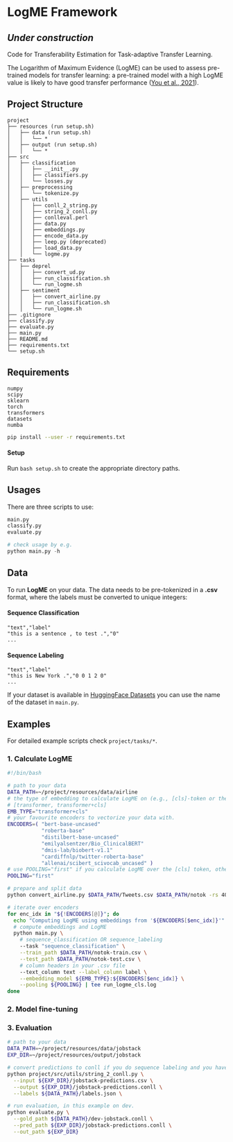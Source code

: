 # LogME Framework

## *Under construction*

Code for Transferability Estimation for Task-adaptive Transfer Learning.

The Logarithm of Maximum Evidence (LogME) can be used to assess pre-trained models for transfer learning: a pre-trained 
model with a high LogME value is likely to have good transfer performance
(<a href="http://proceedings.mlr.press/v139/you21b/you21b.pdf">You et al., 2021</a>).

## Project Structure
```
project
├── resources (run setup.sh)
│   ├── data (run setup.sh)
│   │   └── *
│   ├── output (run setup.sh)
│   │   └── * 
├── src
│   ├── classification
│   │   ├── __init__.py
│   │   ├── classifiers.py
│   │   └── losses.py
│   ├── preprocessing
│   │   └── tokenize.py
│   ├── utils
│   │   ├── conll_2_string.py
│   │   ├── string_2_conll.py
│   │   ├── conlleval.perl
│   │   ├── data.py
│   │   ├── embeddings.py
│   │   ├── encode_data.py
│   │   ├── leep.py (deprecated)
│   │   ├── load_data.py
│   │   └── logme.py
├── tasks
│   ├── deprel
│   │   ├── convert_ud.py
│   │   ├── run_classification.sh
│   │   └── run_logme.sh
│   ├── sentiment
│   │   ├── convert_airline.py
│   │   ├── run_classification.sh
│   │   └── run_logme.sh
├── .gitignore
├── classify.py
├── evaluate.py
├── main.py
├── README.md
├── requirements.txt
└── setup.sh
```

## Requirements
```
numpy
scipy
sklearn
torch
transformers
datasets
numba
```
```bash
pip install --user -r requirements.txt
```

#### Setup
Run `bash setup.sh` to create the appropriate directory paths.

## Usages
There are three scripts to use:
```python
main.py
classify.py
evaluate.py

# check usage by e.g.
python main.py -h
```

## Data

To run **LogME** on your data. The data needs to be pre-tokenized in a **.csv** format, where the labels must be 
converted to 
unique 
integers:

#### Sequence Classification
```csv
"text","label"
"this is a sentence , to test .","0"
...
```

#### Sequence Labeling
```csv
"text","label"
"this is New York .","0 0 1 2 0"
...
```

If your dataset is available in <a href=https://huggingface.co/datasets>HuggingFace Datasets</a> you can use the 
name of the dataset in `main.py`.

## Examples
For detailed example scripts check `project/tasks/*`.

### 1. Calculate LogME
```bash
#!/bin/bash

# path to your data
DATA_PATH=~/project/resources/data/airline
# the type of embedding to calculate LogME on (e.g., [cls]-token or the mean of subwords) 
# [transformer, transformer+cls]
EMB_TYPE="transformer+cls"
# your favourite encoders to vectorize your data with.
ENCODERS=( "bert-base-uncased" 
           "roberta-base"
           "distilbert-base-uncased" 
           "emilyalsentzer/Bio_ClinicalBERT" 
           "dmis-lab/biobert-v1.1" 
           "cardiffnlp/twitter-roberta-base" 
           "allenai/scibert_scivocab_uncased" )
# use POOLING="first" if you calculate LogME over the [cls] token, otherwise "mean" is default.
POOLING="first"

# prepare and split data
python convert_airline.py $DATA_PATH/Tweets.csv $DATA_PATH/notok -rs 4012

# iterate over encoders
for enc_idx in "${!ENCODERS[@]}"; do
  echo "Computing LogME using embeddings from '${ENCODERS[$enc_idx]}'"
  # compute embeddings and LogME
  python main.py \
    # sequence_classification OR sequence_labeling
    --task "sequence_classification" \
    --train_path $DATA_PATH/notok-train.csv \
    --test_path $DATA_PATH/notok-test.csv \
    # column headers in your .csv file
    --text_column text --label_column label \
    --embedding_model ${EMB_TYPE}:${ENCODERS[$enc_idx]} \
    --pooling ${POOLING} | tee run_logme_cls.log
done
```

### 2. Model fine-tuning

### 3. Evaluation
```bash
# path to your data
DATA_PATH=~/project/resources/data/jobstack
EXP_DIR=~/project/resources/output/jobstack

# convert predictions to conll if you do sequence labeling and you have data in conll format
python project/src/utils/string_2_conll.py \
  --input ${EXP_DIR}/jobstack-predictions.csv \
  --output ${EXP_DIR}/jobstack-predictions.conll \
  --labels ${DATA_PATH}/labels.json \

# run evaluation, in this example on dev.
python evaluate.py \
  --gold_path ${DATA_PATH}/dev-jobstack.conll \
  --pred_path ${EXP_DIR}/jobstack-predictions.conll \
  --out_path ${EXP_DIR}
```